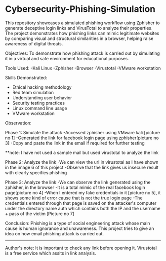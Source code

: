 # Cybersecurity-Phishing-Simulation
This repository showcases a simulated phishing workflow using Zphisher to generate deceptive login links and VirusTotal to analyze their properties. The project demonstrates how phishing links can mimic legitimate websites by comparing visual and structural similarities in a browser, helping raise awareness of digital threats. 

Objectives: To demonstrate how phishing attack is carried out by simulating it in a virtual and safe environment for educational purposes.

Tools Used:
-Kali Linux
-Zphisher
-Browser
-Virustotal
-VMware workstation

Skills Demonstrated:
- Ethical hacking methodology
- Red team simulation
- Understanding user behavior
- Security testing practices
- Linux command line usage
- VMware workstation

Observation:

Phase 1: Simulate the attack 
-Accessed zphisher using VMware kali [picture no 1]
-Generated the link for facebook login page using zphisher[picture no 3]
-Copy and paste the link in the email if required for further testing

   **note: I have not used a sample mail but used virustotal to analyze the link

Phase 2: Analyze the link
-We can view the url in virustotal as I have shown in the image 6 of this project 
-Observe that the link gives us insecure result with clearly specifies phishing

Phase 3: Analyze the link
-We can observe the link generated using the zphisher, in the browser 
-It is a total mimic of the real facebook login page[picture no 4]
-When I entered my fake credentials in it [picture no 5], it shows some kind of error cause that is not the true login page
-The credentials entered through that page is saved on the attacker's computer under the directory name auth which contains both the IP and the username + pass of the victim
[Picture no 7]

Conclusion: Phishing is a type of social engineering attack whose main cause is human ignorance and unawareness. This project tries to give an idea on how email phishing attack is carried out. 

------------------------------------------------------------

Author's note: It is important to check any link before opening it. Virustotal is a free service which assits in link analysis.



